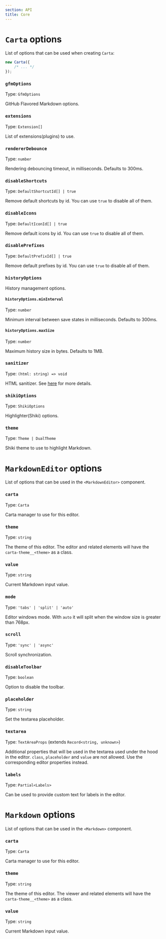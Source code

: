 ```yaml
---
section: API
title: Core
---
```


<script>
	import { base } from '$app/paths';
</script>

# `Carta` options

List of options that can be used when creating `Carta`:

```ts
new Carta({
	/* ... */
});
```

### `gfmOptions`

Type: `GfmOptions`

GitHub Flavored Markdown options.

### `extensions`

Type: `Extension[]`

List of extensions(plugins) to use.

### `rendererDebounce`

Type: `number`

Rendering debouncing timeout, in milliseconds.
Defaults to 300ms.

### `disableShortcuts`

Type: `DefaultShortcutId[] | true`

Remove default shortcuts by id. You can use `true` to disable all of them.

### `disableIcons`

Type: `DefaultIconId[] | true`

Remove default icons by id. You can use `true` to disable all of them.

### `disablePrefixes`

Type: `DefaultPrefixId[] | true`

Remove default prefixes by id. You can use `true` to disable all of them.

### `historyOptions`

History management options.

#### `historyOptions.minInterval`

Type: `number`

Minimum interval between save states in milliseconds.
Defaults to 300ms.

#### `historyOptions.maxSize`

Type: `number`

Maximum history size in bytes.
Defaults to 1MB.

### `sanitizer`

Type: `(html: string) => void`

HTML sanitizer. See [here]({base}/getting-started#sanitization) for more details.

### `shikiOptions`

Type: `ShikiOptions`

Highlighter(Shiki) options.

### `theme`

Type: `Theme | DualTheme`

Shiki theme to use to highlight Markdown.

# `MarkdownEditor` options

List of options that can be used in the `<MarkdownEditor>` component.

### `carta`

Type: `Carta`

Carta manager to use for this editor.

### `theme`

Type: `string`

The theme of this editor. The editor and related elements will have the `carta-theme__<theme>` as a class.

### `value`

Type: `string`

Current Markdown input value.

### `mode`

Type: `'tabs' | 'split' | 'auto'`

Editor windows mode. With `auto` it will split when the window size is greater than 768px.

### `scroll`

Type: `'sync' | 'async'`

Scroll synchronization.

### `disableToolbar`

Type: `boolean`

Option to disable the toolbar.

### `placeholder`

Type: `string`

Set the textarea placeholder.

### `textarea`

Type: `TextAreaProps` (extends `Record<string, unknown>`)

Additional properties that will be used in the textarea used under the hood in the editor.
`class`, `placeholder` and `value` are not allowed. Use the corresponding editor properties
instead.

### `labels`

Type: `Partial<Labels>`

Can be used to provide custom text for labels in the editor.

# `Markdown` options

List of options that can be used in the `<Markdown>` component.

### `carta`

Type: `Carta`

Carta manager to use for this editor.

### `theme`

Type: `string`

The theme of this editor. The viewer and related elements will have the `carta-theme__<theme>` as a class.

### `value`

Type: `string`

Current Markdown input value.

